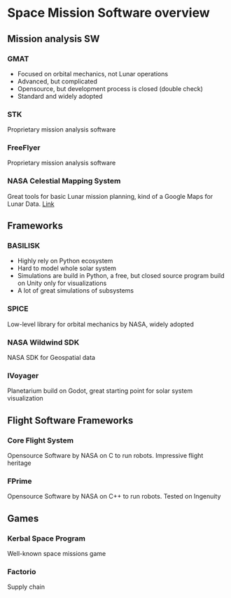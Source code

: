 # Space Mission Software overview


## Mission analysis SW

### GMAT

- Focused on orbital mechanics, not Lunar operations
- Advanced, but complicated
- Opensource, but development process is closed (double check)
- Standard and widely adopted

### STK

Proprietary mission analysis software

### FreeFlyer

Proprietary mission analysis software

### NASA Celestial Mapping System

Great tools for basic Lunar mission planning, kind of a Google Maps for Lunar Data. [Link](https://celestial.arc.nasa.gov)

## Frameworks

### BASILISK

- Highly rely on Python ecosystem
- Hard to model whole solar system
- Simulations are  build in Python, a free, but closed source program build on Unity only for visualizations
- A lot of great simulations of subsystems

### SPICE

Low-level library for orbital mechanics by NASA, widely adopted

### NASA Wildwind SDK

NASA SDK for Geospatial data

### IVoyager

Planetarium build on Godot, great starting point for solar system visualization

## Flight Software Frameworks

### Core Flight System

Opensource Software by NASA on C to run robots. Impressive flight heritage

### FPrime

Opensource Software by NASA on C++ to run robots. Tested on Ingenuity

## Games

### Kerbal Space Program

Well-known space missions game

### Factorio

Supply chain